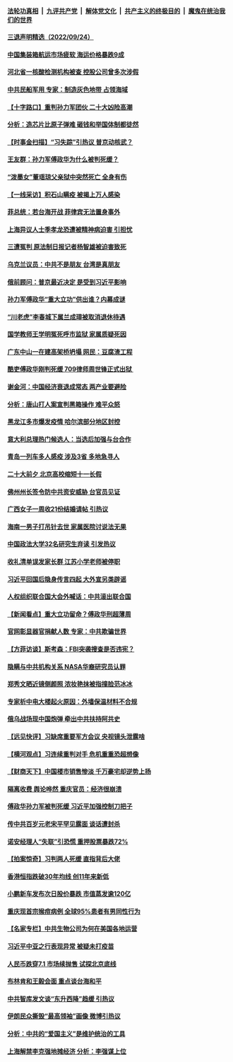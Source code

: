 ####  [法轮功真相](../../../../basic/blob/master/README.md?t=09251031) &nbsp;|&nbsp; [九评共产党](../../../../9ping.md/blob/master/README.md?t=09251031) &nbsp;|&nbsp; [解体党文化](../../../../jtdwh.md/blob/master/README.md?t=09251031)  &nbsp;|&nbsp; [共产主义的终极目的](../../../../gczydzjmd.md/blob/master/README.md?t=09251031) &nbsp;|&nbsp; [魔鬼在统治我们的世界](../../../../mgztzwmdsj.md/blob/master/README.md?t=09251031) 

#### [三退声明精选（2022/09/24）](../pages/nsc413/n13832198.md?t=09251031) 

#### [中国集装箱航运市场疲软 海运价格暴跌9成](../pages/nsc413/n13832179.md?t=09251031) 

#### [河北省一核酸检测机构被查 控股公司曾多次涉假](../pages/nsc413/n13832156.md?t=09251031) 

#### [中共民船军用 专家：制造灰色地带 占领海域](../pages/nsc413/n13832114.md?t=09251031) 

#### [【十字路口】重判孙力军团伙 二十大凶险高潮](../pages/nsc413/n13832025.md?t=09251031) 

#### [分析：造芯片比原子弹难 砸钱和举国体制都徒然](../pages/nsc413/n13832150.md?t=09251031) 

#### [【时事金扫描】“习失踪”引热议 普京动核武？](../pages/nsc413/n13832116.md?t=09251031) 

#### [王友群：孙力军傅政华为什么被判死缓？](../pages/nsc413/n13832108.md?t=09251031) 

#### [“泼墨女”董瑶琼父亲狱中突然死亡 全身有伤](../pages/nsc413/n13832115.md?t=09251031) 

#### [【一线采访】积石山瞒疫 被揭上万人感染](../pages/nsc413/n13831910.md?t=09251031) 

#### [菲总统：若台海开战 菲律宾无法置身事外](../pages/nsc413/n13832077.md?t=09251031) 

#### [上海异议人士季孝龙恐遭被精神病迫害 引担忧](../pages/nsc413/n13831968.md?t=09251031) 

#### [三遭冤判 原法制日报记者杨智雄被迫害致死](../pages/nsc413/n13830419.md?t=09251031) 

#### [乌克兰议员：中共不是朋友 台湾是真朋友](../pages/nsc413/n13832039.md?t=09251031) 

#### [俄前顾问：普京最近决定 是受到习近平影响](../pages/nsc413/n13832024.md?t=09251031) 

#### [孙力军傅政华“重大立功”供出谁？内幕成谜](../pages/nsc413/n13831817.md?t=09251031) 

#### [“川老虎”李春城下属兰成璋被取消退休待遇](../pages/nsc413/n13831914.md?t=09251031) 

#### [国学教师王学明冤死呼市监狱 家属质疑死因](../pages/nsc413/n13831866.md?t=09251031) 

#### [广东中山一在建高架桥坍塌 网民：豆腐渣工程](../pages/nsc413/n13831870.md?t=09251031) 

#### [酷吏傅政华刚判死缓 709律师周世锋正式出狱 ](../pages/nsc413/n13831911.md?t=09251031) 

#### [谢金河：中国经济衰退成常态 两产业要避险](../pages/nsc413/n13831239.md?t=09251031) 

#### [分析：唐山打人案宣判黑箱操作 难平众怒](../pages/nsc413/n13831867.md?t=09251031) 

#### [黑龙江多市爆发疫情 哈尔滨部分地区封控](../pages/nsc413/n13831830.md?t=09251031) 

#### [意大利总理热门候选人：当选后加强与台合作](../pages/nsc413/n13831782.md?t=09251031) 

#### [青岛一列车多人感疫 涉及3省 多地急寻人](../pages/nsc413/n13831819.md?t=09251031) 

#### [二十大前夕 北京高校缩短十一长假](../pages/nsc413/n13831756.md?t=09251031) 

#### [佛州州长签令防中共资安威胁 台官员见证](../pages/nsc413/n13831698.md?t=09251031) 

#### [广西女子一周收21份结婚请帖 引热议](../pages/nsc413/n13831770.md?t=09251031) 

#### [海南一男子打吊针去世 家属医院讨说法无果](../pages/nsc413/n13831762.md?t=09251031) 

#### [中国政法大学32名研究生弃读 引发热议](../pages/nsc413/n13831724.md?t=09251031) 

#### [收礼清单误发家长群 江苏小学老师被停职](../pages/nsc413/n13831729.md?t=09251031) 

#### [习近平回国后隐身传言四起 大外宣另类辟谣](../pages/nsc413/n13831695.md?t=09251031) 

#### [人权组织联合国大会外喊话：中共滚出联合国](../pages/nsc413/n13831715.md?t=09251031) 

#### [【新闻看点】重大立功留命？傅政华刑超薄周](../pages/nsc413/n13831596.md?t=09251031) 

#### [官网彰显器官捐献人数 专家：中共欺骗世界](../pages/nsc413/n13831538.md?t=09251031) 

#### [【方菲访谈】斯考森：FBI突袭搜查是否违宪？](../pages/nsc413/n13831605.md?t=09251031) 

#### [隐瞒与中共机构关系 NASA华裔研究员认罪](../pages/nsc413/n13831664.md?t=09251031) 

#### [郑秀文晒近镜侧颜照 浓妆艳抹被指撞脸范冰冰](../pages/nsc413/n13831516.md?t=09251031) 

#### [专家析中电大楼起火原因：外墙保温材料不合规](../pages/nsc413/n13831653.md?t=09251031) 

#### [俄乌战场现中国炮弹 牵出中共扶持阿共史](../pages/nsc413/n13831630.md?t=09251031) 

#### [【远见快评】习缺席重要军方会议 央视镜头泄露啥](../pages/nsc413/n13831601.md?t=09251031) 

#### [【横河观点】习连续重判对手 危机重重恐超想像](../pages/nsc413/n13831586.md?t=09251031) 

#### [【财商天下】中国楼市销售惨淡 千万豪宅却逆势上扬](../pages/nsc413/n13831609.md?t=09251031) 

#### [隔离收费 舆论哗然 重庆官员：经济很崩溃](../pages/nsc413/n13831434.md?t=09251031) 

#### [傅政华孙力军被判死缓 习近平加强控制刀把子](../pages/nsc413/n13831476.md?t=09251031) 

#### [传中共百岁元老宋平罕见露面 谈话遭封杀](../pages/nsc413/n13831267.md?t=09251031) 

#### [诺安经理人“失联”引恐慌 重押股票暴跌72%](../pages/nsc413/n13831492.md?t=09251031) 

#### [【拍案惊奇】习判两人死缓 直指背后大佬](../pages/nsc413/n13831371.md?t=09251031) 


#### [香港恒指跌破30年均线 创11年来新低](../pages/nsc413/n13831527.md?t=09251031) 

#### [小鹏新车发布次日股价暴跌 市值蒸发逾120亿](../pages/nsc413/n13831497.md?t=09251031) 

#### [重庆现首宗猴痘病例 全球95%患者有男同性行为](../pages/nsc413/n13831259.md?t=09251031) 

#### [【名家专栏】中共生物公司为何在美国各地运营](../pages/nsc413/n13831288.md?t=09251031) 

#### [习近平中亚之行表现异常 被疑未打疫苗](../pages/nsc413/n13831161.md?t=09251031) 

#### [人民币跌穿7.1 市场续抛售 试探北京底线](../pages/nsc413/n13831467.md?t=09251031) 

#### [布林肯和王毅会面 重点谈台海和平](../pages/nsc413/n13831438.md?t=09251031) 

#### [中共智库发文谈“东升西降”趋缓 引热议](../pages/nsc413/n13831238.md?t=09251031) 

#### [伊朗民众撕毁“最高领袖”画像 微博引热议](../pages/nsc413/n13831443.md?t=09251031) 

#### [分析：中共的“爱国主义”是维护统治的工具](../pages/nsc413/n13831421.md?t=09251031) 

#### [上海解禁李克强地摊经济 分析：李强谋上位](../pages/nsc413/n13831257.md?t=09251031) 

